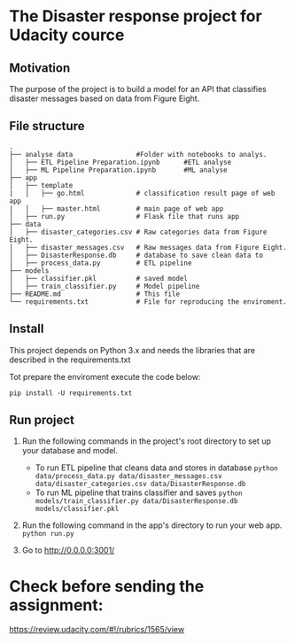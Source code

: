 # The Disaster response project for Udacity cource

## Motivation
The purpose of the project is to build a model for an API that classifies disaster messages based on data from Figure Eight.


## File structure
    .
    ├── analyse data                #Folder with notebooks to analys.
    │   ├── ETL Pipeline Preparation.ipynb      #ETL analyse
    │   ├── ML Pipeline Preparation.ipynb       #ML analyse
    ├── app                         
    │   ├── template                
    |   │   ├── go.html             # classification result page of web app
    |   │   ├── master.html         # main page of web app
    │   ├── run.py                  # Flask file that runs app
    ├── data                        
    │   ├── disaster_categories.csv # Raw categories data from Figure Eight.
    │   ├── disaster_messages.csv   # Raw messages data from Figure Eight.
    │   ├── DisasterResponse.db     # database to save clean data to
    │   ├── process_data.py         # ETL pipeline
    ├── models                      
    │   ├── classifier.pkl          # saved model 
    │   ├── train_classifier.py     # Model pipeline
    ├── README.md                   # This file
    └── requirements.txt            # File for reproducing the enviroment.



## Install
This project depends on Python 3.x and needs the libraries that are described in the requirements.txt

Tot prepare the enviroment execute the code below:
```shell
pip install -U requirements.txt
```


## Run project
1. Run the following commands in the project's root directory to set up your database and model.

    - To run ETL pipeline that cleans data and stores in database
        `python data/process_data.py data/disaster_messages.csv data/disaster_categories.csv data/DisasterResponse.db`
    - To run ML pipeline that trains classifier and saves
        `python models/train_classifier.py data/DisasterResponse.db models/classifier.pkl`

2. Run the following command in the app's directory to run your web app.
    `python run.py`
3. Go to http://0.0.0.0:3001/



# Check before sending the assignment:
https://review.udacity.com/#!/rubrics/1565/view



